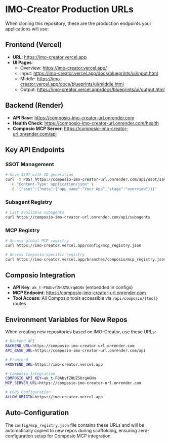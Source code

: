 <!--
─────────────────────────────────────────────
📁 CTB Classification Metadata
─────────────────────────────────────────────
CTB Branch: docs
Barton ID: 06.01.00
Unique ID: CTB-0F146021
Blueprint Hash:
Last Updated: 2025-10-23
Enforcement: ORBT
─────────────────────────────────────────────
-->

# IMO-Creator Production URLs

When cloning this repository, these are the production endpoints your applications will use:

## Frontend (Vercel)
- **URL**: https://imo-creator.vercel.app
- **UI Pages**:
  - Overview: https://imo-creator.vercel.app/
  - Input: https://imo-creator.vercel.app/docs/blueprints/ui/input.html
  - Middle: https://imo-creator.vercel.app/docs/blueprints/ui/middle.html
  - Output: https://imo-creator.vercel.app/docs/blueprints/ui/output.html

## Backend (Render)
- **API Base**: https://composio-imo-creator-url.onrender.com
- **Health Check**: https://composio-imo-creator-url.onrender.com/health
- **Composio MCP Server**: https://composio-imo-creator-url.onrender.com/api

## Key API Endpoints

### SSOT Management
```bash
# Save SSOT with ID generation
curl -X POST https://composio-imo-creator-url.onrender.com/api/ssot/save \
  -H "Content-Type: application/json" \
  -d '{"ssot":{"meta":{"app_name":"Your App","stage":"overview"}}}'
```

### Subagent Registry
```bash
# List available subagents
curl https://composio-imo-creator-url.onrender.com/api/subagents
```

### MCP Registry
```bash
# Access global MCP registry
curl https://imo-creator.vercel.app/config/mcp_registry.json

# Access Composio-specific registry
curl https://imo-creator.vercel.app/branches/composio/mcp_registry.json
```

## Composio Integration
- **API Key**: `ak_t-F0AbvfZHUZSUrqAGNn` (embedded in configs)
- **MCP Endpoint**: https://composio-imo-creator-url.onrender.com
- **Tool Access**: All Composio tools accessible via `/api/composio/{tool}` routes

## Environment Variables for New Repos

When creating new repositories based on IMO-Creator, use these URLs:

```bash
# Backend API
BACKEND_URL=https://composio-imo-creator-url.onrender.com
API_BASE_URL=https://composio-imo-creator-url.onrender.com/api

# Frontend
FRONTEND_URL=https://imo-creator.vercel.app

# Composio Integration
COMPOSIO_API_KEY=ak_t-F0AbvfZHUZSUrqAGNn
MCP_SERVER_URL=https://composio-imo-creator-url.onrender.com

# CORS Configuration
ALLOW_ORIGIN=https://imo-creator.vercel.app
```

## Auto-Configuration

The `config/mcp_registry.json` file contains these URLs and will be automatically copied to new repos during scaffolding, ensuring zero-configuration setup for Composio MCP integration.